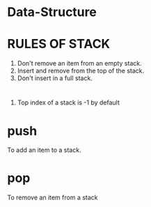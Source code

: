 # Data-Structure

# RULES OF STACK
1.  Don't remove an item from an empty stack.
2.  Insert and remove from the top of the stack.
3.  Don't insert in a full stack.

#
1. Top index of a stack is -1 by default

# push 
To add an item to a stack.
# pop
To remove an item from a stack
